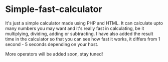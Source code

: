 # Simple-fast-calculator

It's just a simple calculator made using PHP and HTML. It can calculate upto many numbers you may want and it's really fast in calculating, be it multiplying, dividing, adding or subtracting. I have also added the result time in the calculator so that you can see how fast it works, it differs from 1 second - 5 seconds depending on your host.

More operators will be added soon, stay tuned!
